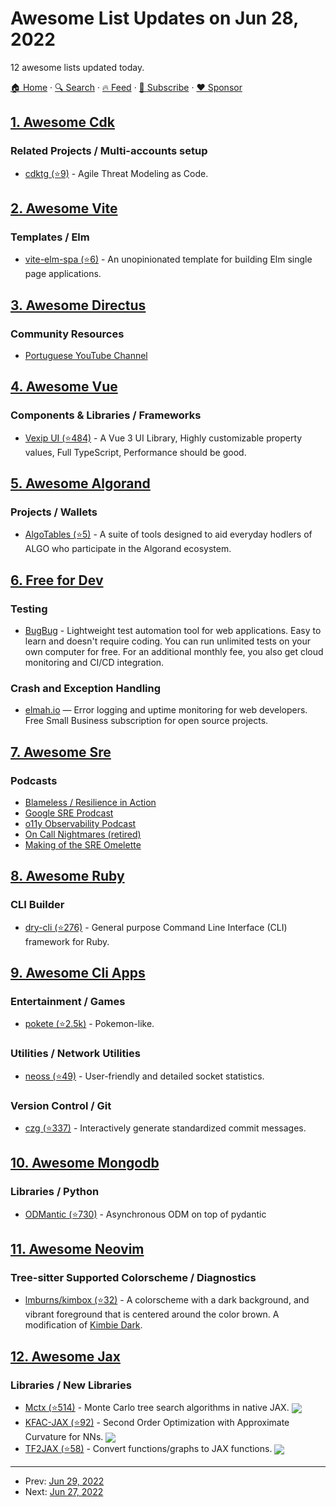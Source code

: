 # Awesome List Updates on Jun 28, 2022

12 awesome lists updated today.

[🏠 Home](/README.md) · [🔍 Search](https://www.trackawesomelist.com/search/) · [🔥 Feed](https://www.trackawesomelist.com/rss.xml) · [📮 Subscribe](https://trackawesomelist.us17.list-manage.com/subscribe?u=d2f0117aa829c83a63ec63c2f&id=36a103854c) · [❤️  Sponsor](https://github.com/sponsors/theowenyoung)



## [1. Awesome Cdk](/content/kalaiser/awesome-cdk/README.md)

### Related Projects / Multi-accounts setup

*   [cdktg (⭐9)](https://github.com/hupe1980/cdk-threagile) - Agile Threat Modeling as Code.

## [2. Awesome Vite](/content/vitejs/awesome-vite/README.md)

### Templates / Elm

*   [vite-elm-spa (⭐6)](https://github.com/lindsaykwardell/vite-elm-spa) - An unopinionated template for building Elm single page applications.

## [3. Awesome Directus](/content/directus-community/awesome-directus/README.md)

### Community Resources

*   [Portuguese YouTube Channel](https://www.youtube.com/c/DirectusBR)

## [4. Awesome Vue](/content/vuejs/awesome-vue/README.md)

### Components & Libraries / Frameworks

*   [Vexip UI (⭐484)](https://github.com/qmhc/vexip-ui) - A Vue 3 UI Library, Highly customizable property values, Full TypeScript, Performance should be good.

## [5. Awesome Algorand](/content/aorumbayev/awesome-algorand/README.md)

### Projects / Wallets

*   [AlgoTables (⭐5)](https://github.com/algotables/algotables.github.io) - A suite of tools designed to aid everyday hodlers of ALGO who participate in the Algorand ecosystem.

## [6. Free for Dev](/content/ripienaar/free-for-dev/README.md)

### Testing

*   [BugBug](https://bugbug.io/) - Lightweight test automation tool for web applications. Easy to learn and doesn't require coding. You can run unlimited tests on your own computer for free. For an additional monthly fee, you also get cloud monitoring and CI/CD integration.

### Crash and Exception Handling

*   [elmah.io](https://elmah.io/) — Error logging and uptime monitoring for web developers. Free Small Business subscription for open source projects.

## [7. Awesome Sre](/content/dastergon/awesome-sre/README.md)

### Podcasts

*   [Blameless / Resilience in Action](https://podcasts.apple.com/us/podcast/resilience-in-action/id1506828506)
*   [Google SRE Prodcast](https://sre.google/prodcast)
*   [o11y Observability Podcast](https://www.honeycomb.io/usecase/o11ycast/)
*   [On Call Nightmares (retired)](https://podcasts.apple.com/us/podcast/on-call-nightmares-podcast/id1447430839)
*   [Making of the SRE Omelette](https://open.spotify.com/show/1KxLVUduNdDRAiOw8BB32J)

## [8. Awesome Ruby](/content/markets/awesome-ruby/README.md)

### CLI Builder

*   [dry-cli (⭐276)](https://github.com/dry-rb/dry-cli) - General purpose Command Line Interface (CLI) framework for Ruby.

## [9. Awesome Cli Apps](/content/agarrharr/awesome-cli-apps/README.md)

### Entertainment / Games

*   [pokete (⭐2.5k)](https://github.com/lxgr-linux/pokete) - Pokemon-like.

### Utilities / Network Utilities

*   [neoss (⭐49)](https://github.com/PabloLec/neoss) - User-friendly and detailed socket statistics.

### Version Control / Git

*   [czg (⭐337)](https://github.com/Zhengqbbb/cz-git/tree/main/packages/cli) - Interactively generate standardized commit messages.

## [10. Awesome Mongodb](/content/ramnes/awesome-mongodb/README.md)

### Libraries / Python

*   [ODMantic (⭐730)](https://github.com/art049/odmantic) - Asynchronous ODM on top of pydantic

## [11. Awesome Neovim](/content/rockerBOO/awesome-neovim/README.md)

### Tree-sitter Supported Colorscheme / Diagnostics

*   [lmburns/kimbox (⭐32)](https://github.com/lmburns/kimbox) - A colorscheme with a dark background, and vibrant foreground that is centered around the color brown. A modification of [Kimbie Dark](https://marketplace.visualstudio.com/items?itemName=dnamsons.kimbie-dark-plus).

## [12. Awesome Jax](/content/n2cholas/awesome-jax/README.md)

### Libraries / New Libraries

*   [Mctx (⭐514)](https://github.com/deepmind/mctx) - Monte Carlo tree search algorithms in native JAX. <img src="https://img.shields.io/github/stars/deepmind/mctx?style=social" align="center">
*   [KFAC-JAX (⭐92)](https://github.com/deepmind/kfac-jax) - Second Order Optimization with Approximate Curvature for NNs. <img src="https://img.shields.io/github/stars/deepmind/kfac-jax?style=social" align="center">
*   [TF2JAX (⭐58)](https://github.com/deepmind/tf2jax) - Convert functions/graphs to JAX functions. <img src="https://img.shields.io/github/stars/deepmind/tf2jax?style=social" align="center">

---

- Prev: [Jun 29, 2022](/content/2022/06/29/README.md)
- Next: [Jun 27, 2022](/content/2022/06/27/README.md)
